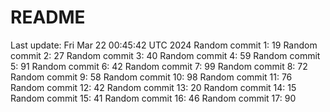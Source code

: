 # README

Last update: Fri Mar 22 00:45:42 UTC 2024
Random commit 1: 19
Random commit 2: 27
Random commit 3: 40
Random commit 4: 59
Random commit 5: 91
Random commit 6: 42
Random commit 7: 99
Random commit 8: 72
Random commit 9: 58
Random commit 10: 98
Random commit 11: 76
Random commit 12: 42
Random commit 13: 20
Random commit 14: 15
Random commit 15: 41
Random commit 16: 46
Random commit 17: 90
